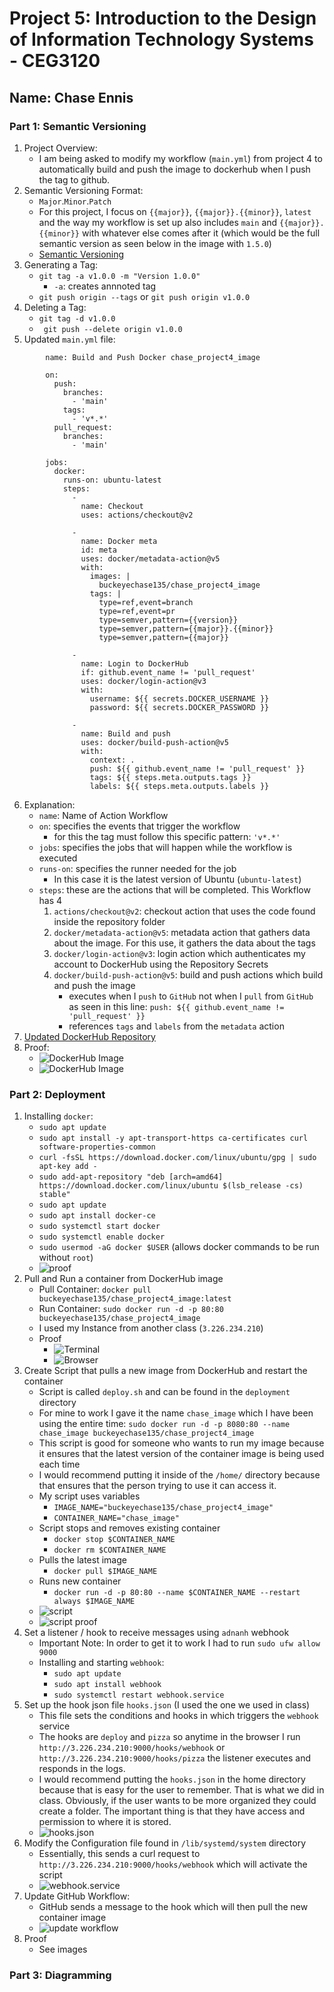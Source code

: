 # Project 5: Introduction to the Design of Information Technology Systems - CEG3120
   
## Name: Chase Ennis       
 
### Part 1: Semantic Versioning

1. Project Overview:
   * I am being asked to modify my workflow (`main.yml`) from project 4 to automatically build and push the image to dockerhub when I push the tag to github.
2. Semantic Versioning Format:
   * `Major`.`Minor`.`Patch`
   * For this project, I focus on `{{major}}`, `{{major}}.{{minor}}`, `latest` and the way my workflow is set up also includes `main` and `{{major}}.{{minor}}` with whatever else comes after it (which would be the full semantic version as seen below in the image with `1.5.0`) 
   * [Semantic Versioning](https://semver.org/)
3. Generating a Tag:
   * `git tag -a v1.0.0 -m "Version 1.0.0"`
     * `-a`: creates annnoted tag
   * `git push origin --tags` or `git push origin v1.0.0`
4. Deleting a Tag:
   * `git tag -d v1.0.0`
   * ` git push --delete origin v1.0.0` 
5. Updated `main.yml` file:

```
        name: Build and Push Docker chase_project4_image
        
        on:
          push:
            branches:
              - 'main'
            tags:
              - 'v*.*'
          pull_request:
            branches:
              - 'main'
        
        jobs:
          docker:
            runs-on: ubuntu-latest
            steps:
              -
                name: Checkout
                uses: actions/checkout@v2
        
              -
                name: Docker meta
                id: meta
                uses: docker/metadata-action@v5
                with:
                  images: |
                    buckeyechase135/chase_project4_image
                  tags: |
                    type=ref,event=branch
                    type=ref,event=pr
                    type=semver,pattern={{version}}
                    type=semver,pattern={{major}}.{{minor}}
                    type=semver,pattern={{major}}
        
              -
                name: Login to DockerHub
                if: github.event_name != 'pull_request'
                uses: docker/login-action@v3
                with:
                  username: ${{ secrets.DOCKER_USERNAME }}
                  password: ${{ secrets.DOCKER_PASSWORD }}
        
              -
                name: Build and push
                uses: docker/build-push-action@v5
                with:
                  context: .
                  push: ${{ github.event_name != 'pull_request' }}
                  tags: ${{ steps.meta.outputs.tags }}
                  labels: ${{ steps.meta.outputs.labels }}
```
6. Explanation:
   * `name`: Name of Action Workflow
   * `on`: specifies the events that trigger the workflow
      * for this the tag must follow this specific pattern: `'v*.*'`
   * `jobs`: specifies the jobs that will happen while the workflow is executed
   * `runs-on`: specifies the runner needed for the job
      * In this case it is the latest version of Ubuntu (`ubuntu-latest`)
   * `steps`: these are the actions that will be completed. This Workflow has 4
       1. `actions/checkout@v2`: checkout action that uses the code found inside the repository folder
       2. `docker/metadata-action@v5`: metadata action that gathers data about the image. For this use, it gathers the data about the tags
       3. `docker/login-action@v3`: login action which authenticates my account to DockerHub using the Repository Secrets
       4. `docker/build-push-action@v5`: build and push actions which build and push the image
           * executes when I `push` to `GitHub` not when I `pull` from `GitHub` as seen in this line: `push: ${{ github.event_name != 'pull_request' }}`
           * references `tags` and `labels` from the `metadata` action
7. [Updated DockerHub Repository](https://hub.docker.com/repository/docker/buckeyechase135/chase_project4_image/tags?page=1&ordering=last_updated)
8. Proof:
    * ![DockerHub Image](project5images/dockerhub1.png)
    * ![DockerHub Image](project5images/dockerhub2.png)
      
### Part 2: Deployment

1. Installing `docker`:
   * `sudo apt update`
   * `sudo apt install -y apt-transport-https ca-certificates curl software-properties-common`
   * `curl -fsSL https://download.docker.com/linux/ubuntu/gpg | sudo apt-key add -`
   * `sudo add-apt-repository "deb [arch=amd64] https://download.docker.com/linux/ubuntu $(lsb_release -cs) stable"`
   * `sudo apt update`
   * `sudo apt install docker-ce`
   * `sudo systemctl start docker`
   * `sudo systemctl enable docker`
   * `sudo usermod -aG docker $USER` (allows docker commands to be run without `root`)
   * ![proof](project5images/installdocker.png)
2. Pull and Run a container from DockerHub image
   * Pull Container: `docker pull buckeyechase135/chase_project4_image:latest`
   * Run Container: `sudo docker run -d -p 80:80 buckeyechase135/chase_project4_image`
   * I used my Instance from another class (`3.226.234.210`)
   * Proof
      * ![Terminal](project5images/startcontainer.png)
      * ![Browser](project5images/browser.png)
3. Create Script that pulls a new image from DockerHub and restart the container
   * Script is called `deploy.sh` and can be found in the `deployment` directory
   * For mine to work I gave it the name `chase_image` which I have been using the entire time: `sudo docker run -d -p 8080:80 --name chase_image buckeyechase135/chase_project4_image`
   * This script is good for someone who wants to run my image because it ensures that the latest version of the container image is being used each time
   * I would recommend putting it inside of the `/home/` directory because that ensures that the person trying to use it can access it.
   * My script uses variables
       * `IMAGE_NAME="buckeyechase135/chase_project4_image"`
       * `CONTAINER_NAME="chase_image"`
   * Script stops and removes existing container
       * `docker stop $CONTAINER_NAME`
       * `docker rm $CONTAINER_NAME`
   * Pulls the latest image
       * `docker pull $IMAGE_NAME`
   * Runs new container
       * `docker run -d -p 80:80 --name $CONTAINER_NAME --restart always $IMAGE_NAME`
   * ![script](project5images/deploysh.png)
   * ![script proof](project5images/runScript.png)
4. Set a listener / hook to receive messages using `adnanh` webhook
   * Important Note: In order to get it to work I had to run `sudo ufw allow 9000`
   * Installing and starting `webhook`:
       * `sudo apt update`
       * `sudo apt install webhook`
       * `sudo systemctl restart webhook.service`
5. Set up the hook json file `hooks.json` (I used the one we used in class)
   * This file sets the conditions and hooks in which triggers the `webhook` service
   * The hooks are `deploy` and `pizza` so anytime in the browser I run `http://3.226.234.210:9000/hooks/webhook` or `http://3.226.234.210:9000/hooks/pizza` the listener executes and responds in the logs.
   * I would recommend putting the `hooks.json` in the home directory because that is easy for the user to remember. That is what we did in class. Obviously, if the user wants to be more organized they could create a folder. The important thing is that they have access and permission to where it is stored.
   * ![hooks.json](project5images/hooksjson.png)
6. Modify the Configuration file  found in `/lib/systemd/system` directory
   * Essentially, this sends a curl request to `http://3.226.234.210:9000/hooks/webhook` which will activate the script
   * ![webhook.service](project5images/webhookservice.png)
7. Update GitHub Workflow:
   * GitHub sends a message to the hook which will then pull the new container image
   * ![update workflow](project5images/updateWorkflow.png)
8. Proof
   * See images
       

### Part 3: Diagramming
